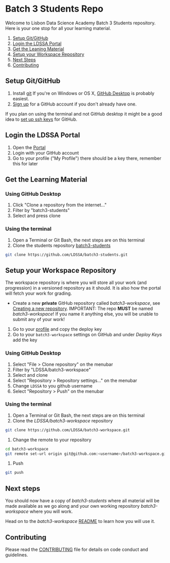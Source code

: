 # Batch 3 Students Repo

Welcome to Lisbon Data Science Academy Batch 3 Students repository.
Here is your one stop for all your learning material.

1. [Setup Git/GitHub](#setup-gitgithub)
1. [Login the LDSSA Portal](#login-the-ldssa-portal)
1. [Get the Leaning Material](#get-the-learning-material)
1. [Setup your Workspace Repository](#setup-your-workspace-repository)
1. [Next Steps](#next-steps)
1. [Contributing](#contributing)

## Setup Git/GitHub

1. Install [git](https://git-scm.com/)
If you're on Windows or OS X, [GitHub Desktop](https://desktop.github.com/) is 
probably easiest.
1. [Sign up](https://github.com/join) for a GitHub account if you don't already have one.

If you plan on using the terminal and not GitHub desktop it might be a good
idea to [set up ssh keys](https://help.github.com/articles/connecting-to-github-with-ssh/)
for GitHub.

## Login the LDSSA Portal

1. Open the [Portal](https://portal.lisbondatascience.org)
1. Login with your GitHub account
1. Go to your profile ("My Profile") there should be a key there, remember this
for later

## Get the Learning Material

### Using GitHub Desktop

1. Click "Clone a repository from the internet..."
1. Filter by "batch3-students"
1. Select and press clone

### Using the terminal

1. Open a Terminal or Git Bash, the next steps are on this terminal
1. Clone the students repository 
[batch3-students](https://github.com/LDSSA/batch3-students)
```bash
git clone https://github.com/LDSSA/batch3-students.git
```

## Setup your Workspace Repository

The workspace repository is where you will store all your work 
(and progression) in a versioned repository as it should.
It is also how the portal will fetch your work for grading.

* Create a new **private** GitHub repository called *batch3-workspace*, see 
[Creating a new repository](https://help.github.com/en/articles/creating-a-new-repository). 
IMPORTANT: The repo **MUST** be named *batch3-workspace*! If you name it anything else, you
will be unable to submit any of your work!

1. Go to your [profile](https://portal.lisbondatascience.org/users/info/) and 
copy the deploy key
1. Go to your `batch3-workspace` settings on GitHub and under *Deploy Keys*
add the key


### Using GitHub Desktop

1. Select "File > Clone repository" on the menubar
1. Filter by "LDSSA/batch3-workspace"
1. Select and clone
1. Select "Repository > Repository settings..." on the menubar
1. Change `LDSSA` to you github username
1. Select "Repository > Push" on the menubar

### Using the terminal

1. Open a Terminal or Git Bash, the next steps are on this terminal
1. Clone the *LDSSA/batch3-workspace* repository
```bash
git clone https://github.com/LDSSA/batch3-workspace.git
```
1. Change the remote to your repository
```bash
cd batch3-workspace
git remote set-url origin git@github.com:<username>/batch3-workspace.git
```
1. Push
```bash
git push
```

## Next steps
You should now have a copy of *batch3-students* where all material will
be made available as we go along and your own working repository 
*batch3-workspace* where you will work.

Head on to the *batch3-workspace* 
[README](https://github.com/LDSSA/batch3-workspace)
to learn how you will use it.

## Contributing

Please read the [CONTRIBUTING](CONTRIBUTING.md) file for details on code 
conduct and guidelines.
